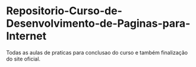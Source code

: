 # Repositorio-Curso-de-Desenvolvimento-de-Paginas-para-Internet
Todas as aulas de praticas para conclusao do curso e também finalização do site oficial.
